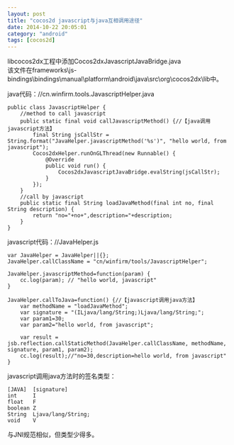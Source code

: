 ```yaml
---
layout: post
title: "cocos2d javascript与java互相调用途径"
date: 2014-10-22 20:05:01
category: "android"
tags: [cocos2d]
---
```

libcocos2dx工程中添加Cocos2dxJavascriptJavaBridge.java  
该文件在frameworks\js-bindings\bindings\manual\platform\android\java\src\org\cocos2dx\lib中。<!-- more -->  

java代码：//cn.winfirm.tools.JavascriptHelper.java  

```
public class JavascriptHelper {
	//method to call javascript
	public static final void callJavascriptMethod() {//【java调用javascript方法】
		final String jsCallStr = String.format("JavaHelper.javascriptMethod('%s')", "hello world, from javascript");
		Cocos2dxHelper.runOnGLThread(new Runnable() {
			@Override
			public void run() {
				Cocos2dxJavascriptJavaBridge.evalString(jsCallStr);
			}
		});
	}
	//call by javascript
	public static final String loadJavaMethod(final int no, final String description) {
		return "no="+no+",description="+description;
	}
}
```

javascript代码：//JavaHelper.js  

```
var JavaHelper = JavaHelper||{};
JavaHelper.callClassName = "cn/winfirm/tools/JavascriptHelper";

JavaHelper.javascriptMethod=function(param) {
	cc.log(param); // "hello world, javascript"
}

JavaHelper.callToJava=function() {//【javascript调用java方法】
	var methodName = "loadJavaMethod";
	var signature = "(ILjava/lang/String;)Ljava/lang/String;";
	var param1=30;
	var param2="hello world, from javascript";
	
	var result = jsb.reflection.callStaticMethod(JavaHelper.callClassName, methodName, signature, param1, param2);
	cc.log(result);//"no=30,description=hello world, from javascript"
}
```

javascript调用java方法时的签名类型：  

```
[JAVA]	[signature]  
int		I  
float	F  
boolean	Z  
String	Ljava/lang/String;  
void	V  
```

与JNI规范相似，但类型少得多。  
